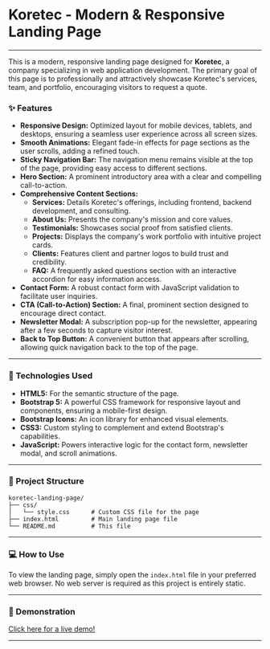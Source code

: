 # Koretec - Modern & Responsive Landing Page

---

This is a modern, responsive landing page designed for **Koretec**, a company specializing in web application development. The primary goal of this page is to professionally and attractively showcase Koretec's services, team, and portfolio, encouraging visitors to request a quote.

### ✨ Features

* **Responsive Design:** Optimized layout for mobile devices, tablets, and desktops, ensuring a seamless user experience across all screen sizes.
* **Smooth Animations:** Elegant fade-in effects for page sections as the user scrolls, adding a refined touch.
* **Sticky Navigation Bar:** The navigation menu remains visible at the top of the page, providing easy access to different sections.
* **Hero Section:** A prominent introductory area with a clear and compelling call-to-action.
* **Comprehensive Content Sections:**
    * **Services:** Details Koretec's offerings, including frontend, backend development, and consulting.
    * **About Us:** Presents the company's mission and core values.
    * **Testimonials:** Showcases social proof from satisfied clients.
    * **Projects:** Displays the company's work portfolio with intuitive project cards.
    * **Clients:** Features client and partner logos to build trust and credibility.
    * **FAQ:** A frequently asked questions section with an interactive accordion for easy information access.
* **Contact Form:** A robust contact form with JavaScript validation to facilitate user inquiries.
* **CTA (Call-to-Action) Section:** A final, prominent section designed to encourage direct contact.
* **Newsletter Modal:** A subscription pop-up for the newsletter, appearing after a few seconds to capture visitor interest.
* **Back to Top Button:** A convenient button that appears after scrolling, allowing quick navigation back to the top of the page.

---

### 🚀 Technologies Used

* **HTML5:** For the semantic structure of the page.
* **Bootstrap 5:** A powerful CSS framework for responsive layout and components, ensuring a mobile-first design.
* **Bootstrap Icons:** An icon library for enhanced visual elements.
* **CSS3:** Custom styling to complement and extend Bootstrap's capabilities.
* **JavaScript:** Powers interactive logic for the contact form, newsletter modal, and scroll animations.

---

### 📂 Project Structure
```text
koretec-landing-page/
├── css/
│   └── style.css      # Custom CSS file for the page
├── index.html         # Main landing page file
└── README.md          # This file
```
---

### 💻 How to Use

To view the landing page, simply open the `index.html` file in your preferred web browser. No web server is required as this project is entirely static.

---

### 👀 Demonstration

[Click here for a live demo!](https://aquelegajodotchunga.github.io/koretec-template/)

---
